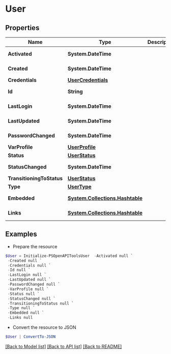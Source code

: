 # User
## Properties

Name | Type | Description | Notes
------------ | ------------- | ------------- | -------------
**Activated** | **System.DateTime** |  | [optional] [readonly] 
**Created** | **System.DateTime** |  | [optional] [readonly] 
**Credentials** | [**UserCredentials**](UserCredentials.md) |  | [optional] 
**Id** | **String** |  | [optional] [readonly] 
**LastLogin** | **System.DateTime** |  | [optional] [readonly] 
**LastUpdated** | **System.DateTime** |  | [optional] [readonly] 
**PasswordChanged** | **System.DateTime** |  | [optional] [readonly] 
**VarProfile** | [**UserProfile**](UserProfile.md) |  | [optional] 
**Status** | [**UserStatus**](UserStatus.md) |  | [optional] 
**StatusChanged** | **System.DateTime** |  | [optional] [readonly] 
**TransitioningToStatus** | [**UserStatus**](UserStatus.md) |  | [optional] 
**Type** | [**UserType**](UserType.md) |  | [optional] 
**Embedded** | [**System.Collections.Hashtable**](SystemCollectionsHashtable.md) |  | [optional] [readonly] 
**Links** | [**System.Collections.Hashtable**](SystemCollectionsHashtable.md) |  | [optional] [readonly] 

## Examples

- Prepare the resource
```powershell
$User = Initialize-PSOpenAPIToolsUser  -Activated null `
 -Created null `
 -Credentials null `
 -Id null `
 -LastLogin null `
 -LastUpdated null `
 -PasswordChanged null `
 -VarProfile null `
 -Status null `
 -StatusChanged null `
 -TransitioningToStatus null `
 -Type null `
 -Embedded null `
 -Links null
```

- Convert the resource to JSON
```powershell
$User | ConvertTo-JSON
```

[[Back to Model list]](../README.md#documentation-for-models) [[Back to API list]](../README.md#documentation-for-api-endpoints) [[Back to README]](../README.md)


